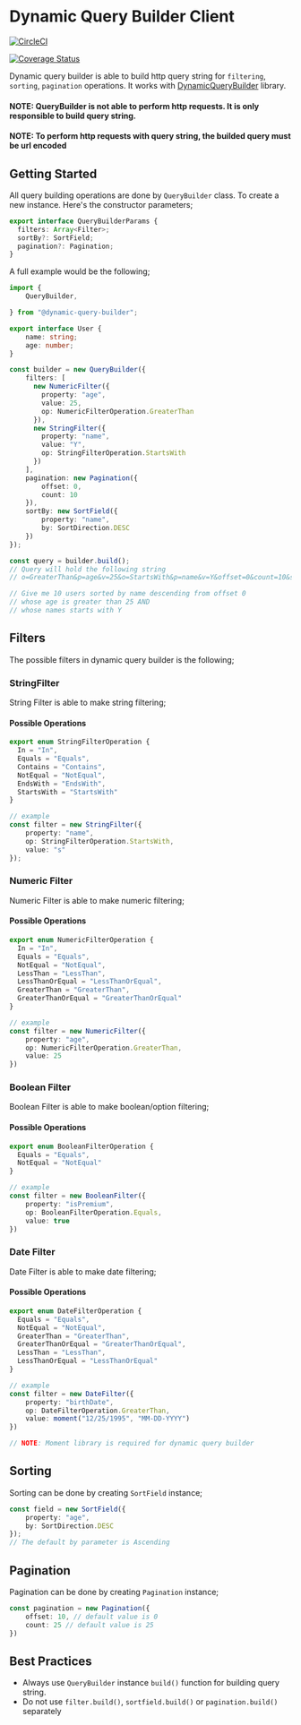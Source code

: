 # Dynamic Query Builder Client

[![CircleCI](https://circleci.com/gh/oplog/dynamic-query-builder-client.svg?style=svg)](https://circleci.com/gh/oplog/dynamic-query-builder-client)

[![Coverage Status](https://coveralls.io/repos/github/emrekeskinmac/dynamic-query-builder-client/badge.svg?branch=coverage-reporter)](https://coveralls.io/github/emrekeskinmac/dynamic-query-builder-client?branch=coverage-reporter)

Dynamic query builder is able to build http query string for `filtering`, `sorting`, `pagination` operations. It works with [DynamicQueryBuilder](https://oplog.visualstudio.com/RnD/Omni%20Code/_git/OmniServices?path=%2Fsrc%2Fbackend%2FDynamicQueryBuilder%2FREADME.md&version=GBmaster&_a=preview) library.

#### NOTE: QueryBuilder is not able to perform http requests. It is only responsible to build query string.

#### NOTE: To perform http requests with query string, the builded query must be url encoded

## Getting Started
All query building operations are done by `QueryBuilder` class. To create a new instance. Here's the constructor parameters;

```ts
export interface QueryBuilderParams {
  filters: Array<Filter>;
  sortBy?: SortField;
  pagination?: Pagination;
}
```

A full example would be the following;
```ts
import {
    QueryBuilder,

} from "@dynamic-query-builder";

export interface User {
    name: string;
    age: number;
}

const builder = new QueryBuilder({
    filters: [
      new NumericFilter({
        property: "age",
        value: 25,
        op: NumericFilterOperation.GreaterThan
      }),
      new StringFilter({
        property: "name",
        value: "Y",
        op: StringFilterOperation.StartsWith
      })
    ],
    pagination: new Pagination({
        offset: 0,
        count: 10
    }),
    sortBy: new SortField({
        property: "name",
        by: SortDirection.DESC
    })
});

const query = builder.build();
// Query will hold the following string
// o=GreaterThan&p=age&v=25&o=StartsWith&p=name&v=Y&offset=0&count=10&s=name,desc

// Give me 10 users sorted by name descending from offset 0
// whose age is greater than 25 AND
// whose names starts with Y
```

## Filters
The possible filters in dynamic query builder is the following;
### StringFilter
String Filter is able to make string filtering;
#### Possible Operations
```ts
export enum StringFilterOperation {
  In = "In",
  Equals = "Equals",
  Contains = "Contains",
  NotEqual = "NotEqual",
  EndsWith = "EndsWith",
  StartsWith = "StartsWith"
}

// example
const filter = new StringFilter({
    property: "name",
    op: StringFilterOperation.StartsWith,
    value: "s"
});
```

### Numeric Filter
Numeric Filter is able to make numeric filtering;
#### Possible Operations
```ts
export enum NumericFilterOperation {
  In = "In",
  Equals = "Equals",
  NotEqual = "NotEqual",
  LessThan = "LessThan",
  LessThanOrEqual = "LessThanOrEqual",
  GreaterThan = "GreaterThan",
  GreaterThanOrEqual = "GreaterThanOrEqual"
}

// example
const filter = new NumericFilter({
    property: "age",
    op: NumericFilterOperation.GreaterThan,
    value: 25
})
```


### Boolean Filter
Boolean Filter is able to make boolean/option filtering;
#### Possible Operations
```ts
export enum BooleanFilterOperation {
  Equals = "Equals",
  NotEqual = "NotEqual"
}

// example
const filter = new BooleanFilter({
    property: "isPremium",
    op: BooleanFilterOperation.Equals,
    value: true
})
```

### Date Filter
Date Filter is able to make date filtering;
#### Possible Operations
```ts
export enum DateFilterOperation {
  Equals = "Equals",
  NotEqual = "NotEqual",
  GreaterThan = "GreaterThan",
  GreaterThanOrEqual = "GreaterThanOrEqual",
  LessThan = "LessThan",
  LessThanOrEqual = "LessThanOrEqual"
}

// example
const filter = new DateFilter({
    property: "birthDate",
    op: DateFilterOperation.GreaterThan,
    value: moment("12/25/1995", "MM-DD-YYYY")
})

// NOTE: Moment library is required for dynamic query builder
```

## Sorting
Sorting can be done by creating `SortField` instance;

```ts
const field = new SortField({
    property: "age",
    by: SortDirection.DESC
});
// The default by parameter is Ascending
```

## Pagination
Pagination can be done by creating `Pagination` instance;
```ts
const pagination = new Pagination({
    offset: 10, // default value is 0
    count: 25 // default value is 25
})
```

## Best Practices
- Always use `QueryBuilder` instance `build()` function for building query string.
- Do not use `filter.build()`, `sortfield.build()` or `pagination.build()` separately
